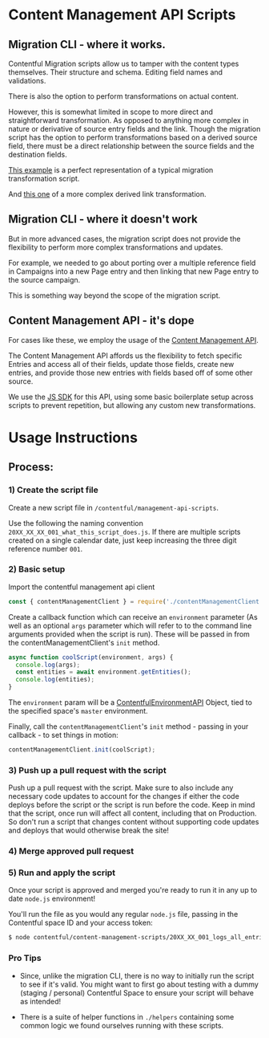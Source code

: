# Content Management API Scripts

## Migration CLI - where it works.

Contentful Migration scripts allow us to tamper with the content types themselves. Their structure and schema. Editing field names and validations.

There is also the option to perform transformations on actual content.

However, this is somewhat limited in scope to more direct and straightforward transformation. As opposed to anything more complex in nature or derivative of source entry fields and the link.
Though the migration script has the option to perform transformations based on a derived source field, there must be a direct relationship between the source fields and the destination fields.

[This example](https://github.com/contentful/migration-cli/blob/master/examples/12-transform-content.js) is a perfect representation of a typical migration transformation script.

And [this one](https://github.com/contentful/migration-cli/blob/master/examples/15-derive-entry.js) of a more complex derived link transformation.

## Migration CLI - where it doesn't work

But in more advanced cases, the migration script does not provide the flexibility to perform more complex transformations and updates.

For example, we needed to go about porting over a multiple reference field in Campaigns into a new Page entry and then linking that new Page entry to the source campaign.

This is something way beyond the scope of the migration script.

## Content Management API - it's dope

For cases like these, we employ the usage of the [Content Management API](https://www.contentful.com/developers/docs/references/content-management-api/).

The Content Management API affords us the flexibility to fetch specific Entries and access all of their fields, update those fields, create new entries, and provide those new entries with fields based off of some other source.

We use the [JS SDK](https://github.com/contentful/contentful-management.js) for this API, using some basic boilerplate setup across scripts to prevent repetition, but allowing any custom new transformations.

# Usage Instructions

## Process:

### 1) Create the script file

Create a new script file in `/contentful/management-api-scripts`.

Use the following the naming convention `20XX_XX_XX_001_what_this_script_does.js`. If there are multiple scripts created on a single calendar date, just keep increasing the three digit reference number `001`.

### 2) Basic setup

Import the contentful management api client

```js
const { contentManagementClient } = require('./contentManagementClient');
```

Create a callback function which can receive an `environment` parameter (As well as an optional `args` parameter which will refer to to the command line arguments provided when the script is run). These will be passed in from the contentManagementClient's `init` method.

```js
async function coolScript(environment, args) {
  console.log(args);
  const entities = await environment.getEntities();
  console.log(entities);
}
```

The `environment` param will be a [ContentfulEnvironmentAPI](https://contentful.github.io/contentful-management.js/contentful-management/5.0.0/ContentfulEnvironmentAPI.html) Object, tied to the specified space's `master` environment.

Finally, call the `contentManagementClient`'s `init` method - passing in your callback - to set things in motion:

```js
contentManagementClient.init(coolScript);
```

### 3) Push up a pull request with the script

Push up a pull request with the script. Make sure to also include any necessary code updates to account for the changes if either the code deploys before the script or the script is run before the code. Keep in mind that the script, once run will affect all content, including that on Production. So don't run a script that changes content without supporting code updates and deploys that would otherwise break the site!

### 4) Merge approved pull request

### 5) Run and apply the script

Once your script is approved and merged you're ready to run it in any up to date `node.js` environment!

You'll run the file as you would any regular `node.js` file, passing in the Contentful space ID and your access token:

```bash
$ node contentful/content-management-scripts/20XX_XX_001_logs_all_entries.js --space-id $SPACE_ID --access-token $CONTENTFUL_MANAGEMENT_ACCESS_TOKEN
```

### Pro Tips

* Since, unlike the migration CLI, there is no way to initially run the script to see if it's valid. You might want to first go about testing with a dummy (staging / personal) Contentful Space to ensure your script will behave as intended!

* There is a suite of helper functions in `./helpers` containing some common logic we found ourselves running with these scripts.

